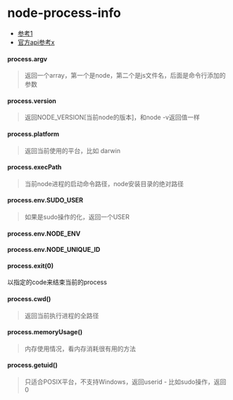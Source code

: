 node-process-info
================

* [参考1](http://snoopyxdy.blog.163.com/blog/static/60117440201192841649337/)
* [官方api参考x](http://nodejs.org/docs/latest/api/process.html#process_process_argv)

#### process.argv

> 返回一个array，第一个是node，第二个是js文件名，后面是命令行添加的参数

#### process.version

> 返回NODE_VERSION[当前node的版本]，和node -v返回值一样

#### process.platform

> 返回当前使用的平台，比如 darwin

#### process.execPath

> 当前node进程的启动命令路径，node安装目录的绝对路径


#### process.env.SUDO_USER

> 如果是sudo操作的化，返回一个USER

#### process.env.NODE_ENV


#### process.env.NODE_UNIQUE_ID

#### process.exit(0)

以指定的code来结束当前的process

#### process.cwd()

> 返回当前执行进程的全路径

#### process.memoryUsage()

> 内存使用情况，看内存消耗很有用的方法


#### process.getuid()

> 只适合POSIX平台，不支持Windows，返回userid  - 比如sudo操作，返回0
